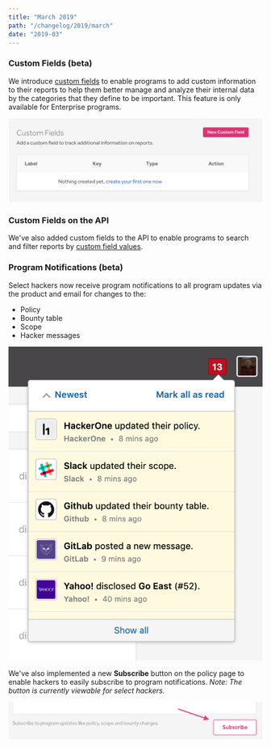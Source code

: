 ```yaml
---
title: "March 2019"
path: "/changelog/2019/march"
date: "2019-03"
---
```


### Custom Fields (beta)
We introduce [custom fields](/programs/custom-fields.html) to enable programs to add custom information to their reports to help them better manage and analyze their internal data by the categories that they define to be important. This feature is only available for Enterprise programs.

![custom fields page](./images/mar_2019_custom_fields.png)

### Custom Fields on the API
We've also added custom fields to the API to enable programs to search and filter reports by [custom field values](https://api.hackerone.com/docs/v1#custom-field-value).     

### Program Notifications (beta)
Select hackers now receive program notifications to all program updates via the product and email for changes to the:
* Policy
* Bounty table
* Scope
* Hacker messages

![program notifications](./images/mar_2019_program_notifications_1.png)

We've also implemented a new **Subscribe** button on the policy page to enable hackers to easily subscribe to program notifications. *Note: The button is currently viewable for select hackers.*

![subscribe button](./images/mar_2019_program_notifications-2.png)
